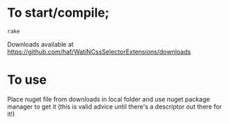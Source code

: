 # To start/compile;

`rake`

Downloads available at 
https://github.com/haf/WatiNCssSelectorExtensions/downloads

# To use

Place nuget file from downloads in local folder and use nuget package manager to get it (this is valid advice until there's a descriptor out there for it!)